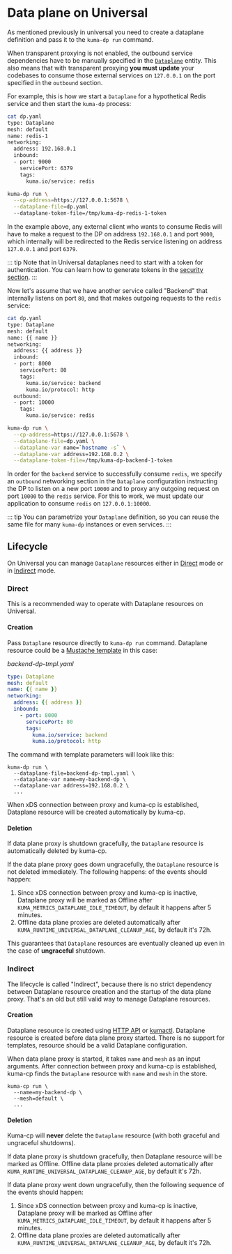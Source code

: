 # Data plane on Universal

As mentioned previously in universal you need to create a dataplane definition and pass it to the `kuma-dp run` command.

When transparent proxying is not enabled, the outbound service dependencies have to be manually specified in the [`Dataplane`](#dataplane-entity) entity.
This also means that with transparent proxying **you must update** your codebases to consume those external services on `127.0.0.1` on the port specified in the `outbound` section.

For example, this is how we start a `Dataplane` for a hypothetical Redis service and then start the `kuma-dp` process:

```sh
cat dp.yaml
type: Dataplane
mesh: default
name: redis-1
networking:
  address: 192.168.0.1
  inbound:
  - port: 9000
    servicePort: 6379
    tags:
      kuma.io/service: redis

kuma-dp run \
  --cp-address=https://127.0.0.1:5678 \
  --dataplane-file=dp.yaml
  --dataplane-token-file=/tmp/kuma-dp-redis-1-token
```

In the example above, any external client who wants to consume Redis will have to make a request to the DP on address `192.168.0.1` and port `9000`, which internally will be redirected to the Redis service listening on address `127.0.0.1` and port `6379`.

::: tip
Note that in Universal dataplanes need to start with a token for authentication. You can learn how to generate tokens in the [security section](../security/dp-auth.md#data-plane-proxy-token).
:::

Now let's assume that we have another service called "Backend" that internally listens on port `80`, and that makes outgoing requests to the `redis` service:

```sh
cat dp.yaml
type: Dataplane
mesh: default
name: {{ name }}
networking:
  address: {{ address }}
  inbound:
  - port: 8000
    servicePort: 80
    tags:
      kuma.io/service: backend
      kuma.io/protocol: http
  outbound:
  - port: 10000
    tags:
      kuma.io/service: redis

kuma-dp run \
  --cp-address=https://127.0.0.1:5678 \
  --dataplane-file=dp.yaml \
  --dataplane-var name=`hostname -s` \
  --dataplane-var address=192.168.0.2 \
  --dataplane-token-file=/tmp/kuma-dp-backend-1-token
```

In order for the `backend` service to successfully consume `redis`, we specify an `outbound` networking section in the `Dataplane` configuration instructing the DP to listen on a new port `10000` and to proxy any outgoing request on port `10000` to the `redis` service.
For this to work, we must update our application to consume `redis` on `127.0.0.1:10000`.


::: tip
You can parametrize your `Dataplane` definition, so you can reuse the same file for many `kuma-dp` instances or even services.
:::

## Lifecycle 

On Universal you can manage `Dataplane` resources either in [Direct](#direct) mode or in [Indirect](#indirect) mode.  

### Direct

This is a recommended way to operate with Dataplane resources on Universal.

#### Creation

Pass `Dataplane` resource directly to `kuma-dp run` command. Dataplane resource could be a [Mustache template](http://mustache.github.io/mustache.5.html) in this case:

_backend-dp-tmpl.yaml_
```yaml
type: Dataplane
mesh: default
name: {{ name }}
networking:
  address: {{ address }}
  inbound:
    - port: 8000
      servicePort: 80
      tags:
        kuma.io/service: backend
        kuma.io/protocol: http
```

The command with template parameters will look like this:
```shell
kuma-dp run \
  --dataplane-file=backend-dp-tmpl.yaml \
  --dataplane-var name=my-backend-dp \
  --dataplane-var address=192.168.0.2 \
  ...
```

When xDS connection between proxy and kuma-cp is established, Dataplane resource will be created automatically by kuma-cp. 

#### Deletion

If data plane proxy is shutdown gracefully, the `Dataplane` resource is automatically deleted by kuma-cp. 

If the data plane proxy goes down ungracefully, the `Dataplane` resource is not deleted immediately. The following happens:
of the events should happen:
1. Since xDS connection between proxy and kuma-cp is inactive, Dataplane proxy will be marked as Offline after `KUMA_METRICS_DATAPLANE_IDLE_TIMEOUT`, 
by default it happens after 5 minutes.
2. Offline data plane proxies are deleted automatically after `KUMA_RUNTIME_UNIVERSAL_DATAPLANE_CLEANUP_AGE`, by default it's 72h.

This guarantees that `Dataplane` resources are eventually cleaned up even in the case of **ungraceful** shutdown. 

### Indirect

The lifecycle is called "Indirect", because there is no strict dependency between Dataplane resource creation and the 
startup of the data plane proxy. That's an old but still valid way to manage Dataplane resources. 

#### Creation

Dataplane resource is created using [HTTP API](../reference/http-api.md#dataplanes) or [kumactl](../explore/cli.md). 
Dataplane resource is created before data plane proxy started. There is no support for templates, resource should be
a valid Dataplane configuration. 

When data plane proxy is started, it takes `name` and `mesh` as an input arguments. After connection between proxy and 
kuma-cp is established, kuma-cp finds the `Dataplane` resource with `name` and `mesh` in the store. 

```shell
kuma-cp run \
  --name=my-backend-dp \
  --mesh=default \
  ...
```

#### Deletion

Kuma-cp will **never** delete the `Dataplane` resource (with both graceful and ungraceful shutdowns).

If data plane proxy is shutdown gracefully, then Dataplane resource will be marked as Offline. Offline data plane proxies 
deleted automatically after `KUMA_RUNTIME_UNIVERSAL_DATAPLANE_CLEANUP_AGE`, by default it's 72h.

If data plane proxy went down ungracefully, then the following sequence of the events should happen:
1. Since xDS connection between proxy and kuma-cp is inactive, Dataplane proxy will be marked as Offline after `KUMA_METRICS_DATAPLANE_IDLE_TIMEOUT`,
   by default it happens after 5 minutes.
2. Offline data plane proxies are deleted automatically after `KUMA_RUNTIME_UNIVERSAL_DATAPLANE_CLEANUP_AGE`, by default it's 72h.
